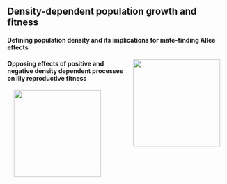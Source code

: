 ## Density-dependent population growth and fitness

#### Defining population density and its implications for mate-finding Allee effects
<img style="padding: 0 15px; float: right;" src="https://jaredjbeck.github.io/Bshx5HQCUAAIzLL.jpg"  align="right" width="200"> 

#### Opposing effects of positive and negative density dependent processes on lily reproductive fitness
<img style="padding: 0 15px; float: left;" src="https://jaredjbeck.github.io/images/lily2021.jpg"  align="left" width="200">

